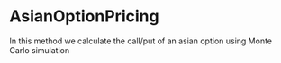 # AsianOptionPricing
In this method we calculate the call/put of an asian option using Monte Carlo simulation
